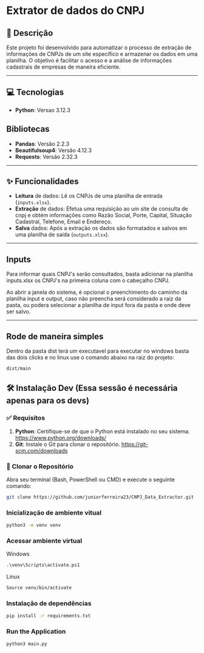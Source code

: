 # Extrator de dados do CNPJ

## 📖 Descrição
Este projeto foi desenvolvido para automatizar o processo de extração de informações de CNPJs de um site específico e armazenar os dados em uma planilha. O objetivo é facilitar o acesso e a análise de informações cadastrais de empresas de maneira eficiente.

---

## 💻 Tecnologias
- **Python**: Versao 3.12.3 

## Bibliotecas
- **Pandas**: Versão 2.2.3
- **Beautifulsoup4**: Versão 4.12.3 
- **Requests**: Versão 2.32.3

---

## ✨ Funcionalidades
- **Leitura** de dados: Lê os CNPJs de uma planilha de entrada (`inputs.xlsx`).
- **Extração** de dados: Efetua uma requisição ao um site de consulta de cnpj e obtém informações como Razão Social, Porte, Capital, Situação Cadastral, Telefone, Email e Endereço.
- **Salva** dados: Após a extração os dados são formatados e salvos em uma planilha de saída (`outputs.xlsx`).

---

## Inputs
Para informar quais CNPJ's serão consultados, basta adicionar na planilha inputs.xlsx os CNPJ's na primeira coluna com o cabeçalho CNPJ. 

Ao abrir a janela do sistema, é opcional o preenchimento do caminho da planilha input e output, caso não preencha será considerado a raiz da pasta, ou podera selecionar a planilha de input fora da pasta e onde deve ser salvo.

---

## Rode de maneira simples
Dentro da pasta dist terá um executavel para executar no windows basta das dois clicks e no linux use o comando abaixo na raiz do projeto:
```bash
dist/main
```

## 🛠 Instalação Dev (Essa sessão é necessária apenas para os devs)

### ✅ Requisitos
1. **Python**: Certifique-se de que o Python está instalado no seu sistema. https://www.python.org/downloads/
2. **Git**: Instale o Git para clonar o repositório. https://git-scm.com/downloads

### 🔄 Clonar o Repositório
Abra seu terminal (Bash, PowerShell ou CMD) e execute o seguinte comando:
```bash
git clone https://github.com/juniorferreira23/CNPJ_Data_Extractor.git
```

### Inicialização de ambiente vitual
```bash
python3 -m venv venv
```

### Acessar ambiente virtual
Windows
```cmd
.\venv\Scripts\activate.ps1
```

Linux
```bash
Source venv/bin/activate
```

### Instalação de dependências
```bash
pip install -r requirements.txt
```

### Run the Application
```bash
python3 main.py
```
